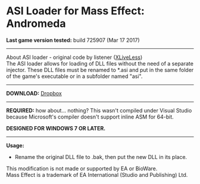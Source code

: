 # ASI Loader for Mass Effect: Andromeda

**Last game version tested:** build 725907 (Mar 17 2017)

-----------------------------------------------------------

About ASI loader - original code by listener ([XLiveLess](http://gtaforums.com/topic/388658-relgtaiv-xliveless/))<br />
The ASI loader allows for loading of DLL files without the need of a separate injector. These DLL files must be renamed to *.asi and put in the same folder of the game's executable or in a subfolder named "asi".

-----------------------------------------------------------

**DOWNLOAD:** [Dropbox](https://www.dropbox.com/sh/lvo3oj0lzccoakk/AABVmZI0hzZxeIHfniBJ6V6na?dl=0)

-----------------------------------------------------------

**REQUIRED:** how about... nothing? This wasn't compiled under Visual Studio because Microsoft's compiler doesn't support inline ASM for 64-bit.

**DESIGNED FOR WINDOWS 7 OR LATER.**

-----------------------------------------------------------

**Usage:**<br />
- Rename the original DLL file to .bak, then put the new DLL in its place.

This modification is not made or supported by EA or BioWare.<br />
Mass Effect is a trademark of EA International (Studio and Publishing) Ltd.